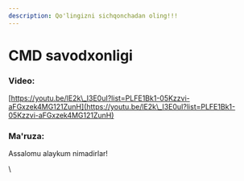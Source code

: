 ```yaml
---
description: Qo'lingizni sichqonchadan oling!!!
---
```


# CMD savodxonligi

### Video:&#x20;

[https://youtu.be/lE2k\_I3E0uI?list=PLFE1Bk1-05Kzzvi-aFGxzek4MG121ZunH](https://youtu.be/lE2k\_I3E0uI?list=PLFE1Bk1-05Kzzvi-aFGxzek4MG121ZunH)

### Ma'ruza:

Assalomu alaykum nimadirlar!

\
